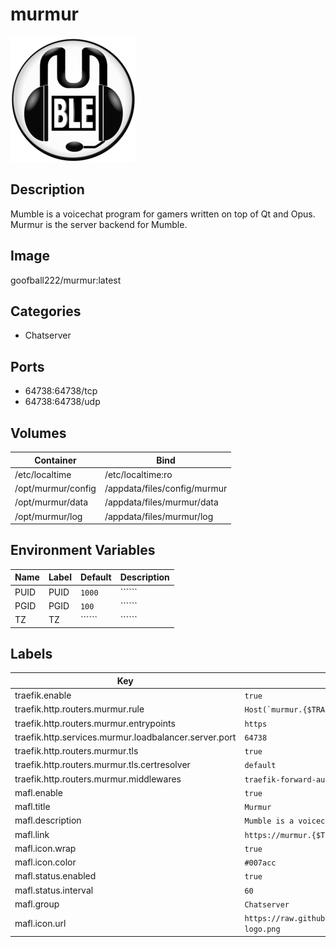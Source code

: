 # murmur

![Logo](images/murmur.png)

## Description
Mumble is a voicechat program for gamers written on top of Qt and Opus. Murmur is the server backend for Mumble.

## Image
goofball222/murmur:latest

## Categories
- Chatserver

## Ports
- 64738:64738/tcp
- 64738:64738/udp

## Volumes
| Container | Bind |
|-----------|------|
| /etc/localtime | /etc/localtime:ro |
| /opt/murmur/config | /appdata/files/config/murmur |
| /opt/murmur/data | /appdata/files/murmur/data |
| /opt/murmur/log | /appdata/files/murmur/log |

## Environment Variables
| Name | Label | Default | Description |
|------|-------|---------|-------------|
| PUID | PUID | ```1000``` | `````` |
| PGID | PGID | ```100``` | `````` |
| TZ | TZ | `````` | `````` |

## Labels
| Key | Value |
|-----|-------|
| traefik.enable | ```true``` |
| traefik.http.routers.murmur.rule | ```Host(`murmur.{$TRAEFIK_INGRESS_DOMAIN}`)``` |
| traefik.http.routers.murmur.entrypoints | ```https``` |
| traefik.http.services.murmur.loadbalancer.server.port | ```64738``` |
| traefik.http.routers.murmur.tls | ```true``` |
| traefik.http.routers.murmur.tls.certresolver | ```default``` |
| traefik.http.routers.murmur.middlewares | ```traefik-forward-auth``` |
| mafl.enable | ```true``` |
| mafl.title | ```Murmur``` |
| mafl.description | ```Mumble is a voicechat program for gamers written on top of Qt and Opus.``` |
| mafl.link | ```https://murmur.{$TRAEFIK_INGRESS_DOMAIN}``` |
| mafl.icon.wrap | ```true``` |
| mafl.icon.color | ```#007acc``` |
| mafl.status.enabled | ```true``` |
| mafl.status.interval | ```60``` |
| mafl.group | ```Chatserver``` |
| mafl.icon.url | ```https://raw.githubusercontent.com/Qballjos/portainer_templates/master/Images/Mumble-logo.png``` |

